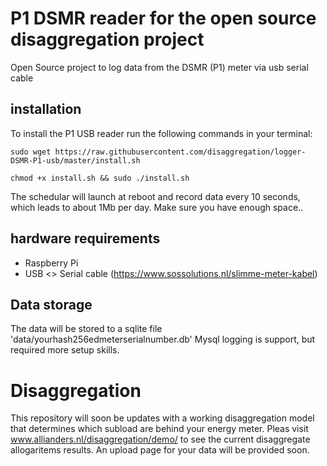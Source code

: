 # P1 DSMR reader for the open source disaggregation project
Open Source project to log data from the DSMR (P1) meter via usb serial cable

## installation

To install the P1 USB reader run the following commands in your terminal:

```
sudo wget https://raw.githubusercontent.com/disaggregation/logger-DSMR-P1-usb/master/install.sh

chmod +x install.sh && sudo ./install.sh
```

The schedular will launch at reboot and record data every 10 seconds, which leads to about 1Mb per day. Make sure you have enough space..

## hardware requirements
- Raspberry Pi
- USB <> Serial cable (https://www.sossolutions.nl/slimme-meter-kabel)

## Data storage
The data will be stored to a sqlite file 'data/yourhash256edmeterserialnumber.db'
Mysql logging is support, but required more setup skills.

# Disaggregation
This repository will soon be updates with a working disaggregation model that determines which subload are behind your energy meter.
Pleas visit www.allianders.nl/disaggregation/demo/ to see the current disaggregate allogaritems results. An upload page for your data will be provided soon.

